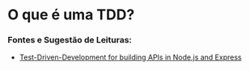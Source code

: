 # O que é uma TDD?

### Fontes e Sugestão de Leituras:
- [Test-Driven-Development for building APIs in Node.js and Express](https://developers.redhat.com/blog/2016/03/15/test-driven-development-for-building-apis-in-node-js-and-express/)
